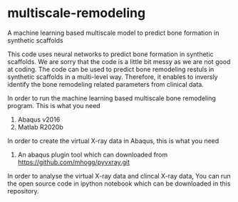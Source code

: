 # multiscale-remodeling
A machine learning based multiscale model to predict bone formation in synthetic scaffolds

This code uses neural networks to predict bone formation in synthetic scaffolds. We are sorry that the code is a little bit messy as we are not good at coding. The code can be used to predict bone remodeling restuls in synthetic scaffolds in a multi-level way. Therefore, it enables to inversly identify the bone remodeling related parameters from clinical data. 

In order to run the machine learning based multiscale bone remodeling program. This is what you need
1. Abaqus v2016
2. Matlab R2020b

In order to create the virtual X-ray data in Abaqus, this is what you need
1. An abaqus plugin tool which can downloaded from https://github.com/mhogg/pyvxray.git

In order to analyse the virtual X-ray data and clincal X-ray data, You can run the open source code in ipython notebook which can be downloaded in this repository.

